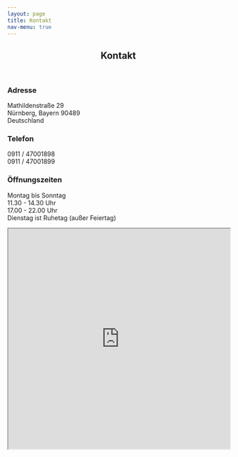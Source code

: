 ```yaml
---
layout: page
title: Kontakt
nav-menu: true
---
```


<!-- Main -->
<div id="main" class="alt">

<!-- One -->
<section id="one">
	<div class="inner">
		<header class="major">
			<h1>Kontakt</h1>
		</header>

<!-- Content -->
<div class="row">
	<!-- Break -->
	<div class="4u 12u$(medium)">
		<h3>Adresse</h3>
     		<p>Mathildenstraße 29 <br> Nürnberg, Bayern 90489 <br> Deutschland</p>
	</div>
	<div class="4u 12u$(medium)">
		<h3>Telefon</h3>
		<p>0911 / 47001898 <br> 0911 / 47001899</p>
	</div>
	<div class="4u$ 12u$(medium)">
		<h3>Öffnungszeiten</h3>
    <p>Montag bis Sonntag <br> 11.30 - 14.30 Uhr <br> 17.00 - 22.00 Uhr <br> Dienstag ist Ruhetag (außer Feiertag)</p>	
	</div>
</div>

<iframe src="https://www.google.com/maps/embed?pb=!1m18!1m12!1m3!1d2593.2013539235295!2d11.097701315695817!3d49.461809979351266!2m3!1f0!2f0!3f0!3m2!1i1024!2i768!4f13.1!3m3!1m2!1s0x479f579463125539%3A0x3752aade544fead2!2sChina-Thai+Restaurant+Do!5e0!3m2!1sde!2sde!4v1551220010038" style="width:100%;height:500px;" allowfullscreen></iframe>				


</div>
</section>

</div>
